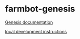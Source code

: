 # farmbot-genesis
[Genesis documentation](http://genesis.farm.bot)

[local development instructions](https://github.com/FarmBot-Docs/farmbot-docs/docs/development.md)
